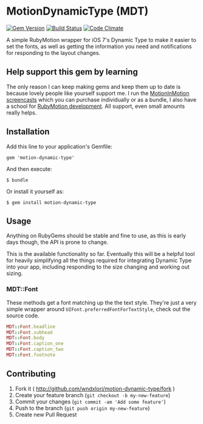 # MotionDynamicType (MDT)

[![Gem Version](https://badge.fury.io/rb/motion-dynamic-type.png)](http://badge.fury.io/rb/motion-dynamic-type) [![Build Status](https://travis-ci.org/wndxlori/motion-dynamic-type.png)](https://travis-ci.org/wndxlori/motion-dynamic-type) [![Code Climate](https://codeclimate.com/github/wndxlori/motion-dynamic-type.png)](https://codeclimate.com/github/wndxlori/motion-dynamic-type)


A simple RubyMotion wrapper for iOS 7's Dynamic Type to make it easier to set the fonts, as well as getting the information you need and notifications for responding to the layout changes.

## Help support this gem by learning

The only reason I can keep making gems and keep them up to date is because lovely people like yourself support me. I run the [MotionInMotion screencasts](https://motioninmotion.tv/) which you can purchase individually or as a bundle, I also have a school for [RubyMotion development](https://wndx.school). All support, even small amounts really helps.

## Installation

Add this line to your application's Gemfile:

    gem 'motion-dynamic-type'

And then execute:

    $ bundle

Or install it yourself as:

    $ gem install motion-dynamic-type

## Usage

Anything on RubyGems should be stable and fine to use, as this is early days though, the API is prone to change.

This is the available functionality so far. Eventually this will be a helpful tool for heavily simplifying all the things required for integrating Dynamic Type into your app, including responding to the size changing and working out sizing.

### MDT::Font

These methods get a font matching up the the text style. They're just a very simple wrapper around `UIFont.preferredFontForTextStyle`, check out the source code.

```ruby
MDT::Font.headline
MDT::Font.subhead
MDT::Font.body
MDT::Font.caption_one
MDT::Font.caption_two
MDT::Font.footnote
```

## Contributing

1. Fork it ( http://github.com/wndxlori/motion-dynamic-type/fork )
2. Create your feature branch (`git checkout -b my-new-feature`)
3. Commit your changes (`git commit -am 'Add some feature'`)
4. Push to the branch (`git push origin my-new-feature`)
5. Create new Pull Request
